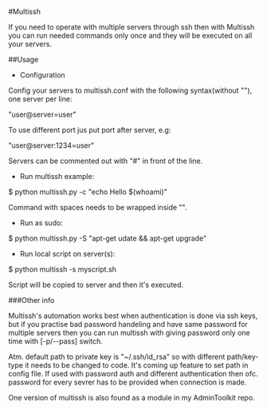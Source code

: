 #Multissh

If you need to operate with multiple servers through ssh then with Multissh you can run needed commands only once and they will be executed on all your servers.

##Usage

- Configuration

Config your servers to multissh.conf with the following syntax(without ""), one server per line:

"user@server=user"

To use different port jus put port after server, e.g:

 "user@server:1234=user"

Servers can be commented out with "#" in front of the line.

- Run multissh example:

$ python multissh.py -c "echo Hello $(whoami)"

Command with spaces needs to be wrapped inside "".

- Run as sudo:

$ python multissh.py -S "apt-get udate && apt-get upgrade"

- Run local script on server(s):

$ python multissh -s myscript.sh

Script will be copied to server and then it's executed.

###Other info

Multissh's automation works best when authentication is done via ssh keys, but if you practise bad password handeling and have same password for multiple servers then you can run multissh with giving password only one time with [-p/--pass] switch. 

Atm. default path to private key is "~/.ssh/id_rsa" so with different path/key-type it needs to be changed to code. It's coming up feature to set path in config file. If used with password auth and different authentication then ofc. password for every sevrer has to be provided when connection is made.

One version of multissh is also found as a module in my AdminToolkit repo.
